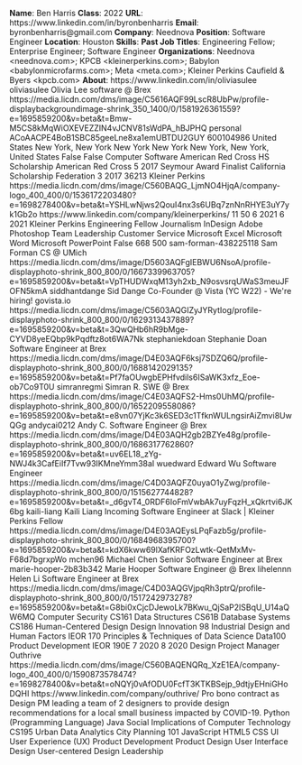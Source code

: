 **Name**: Ben Harris
**Class**: 2022
**URL**: https://www\.linkedin\.com/in/byronbenharris
**Email**: byronbenharris@gmail\.com
**Company**: Neednova
**Position**: Software Engineer
**Location**: Houston
**Skills**: 
**Past Job Titles**: Engineering Fellow; Enterprise Engineer; Software Engineer
**Organizations**: Neednova <neednova\.com>; KPCB <kleinerperkins\.com>; Babylon <babylonmicrofarms\.com>; Meta <meta\.com>; Kleiner Perkins Caufield & Byers <kpcb\.com>
**About**: https://www\.linkedin\.com/in/oliviasulee oliviasulee Olivia Lee software @ Brex https://media\.licdn\.com/dms/image/C5616AQF99LscR8UbPw/profile\-displaybackgroundimage\-shrink\_350\_1400/0/1581926361559?e=1695859200&v=beta&t=Bmw\-M5CS8kMqWiOXEVEZZIN4vJCNV81sWdPA\_hBJPHQ personal ACoAACPE4BoB1SBC85geeLne8xa1emUBTDU2GUY 600104986 United States New York, New York New York New York New York, New York, United States False False Computer Software American Red Cross HS Scholarship American Red Cross 5 2017 Seymour Award Finalist California Scholarship Federation 3 2017 36213 Kleiner Perkins https://media\.licdn\.com/dms/image/C560BAQG\_LjmNO4HjqA/company\-logo\_400\_400/0/1536172203480?e=1698278400&v=beta&t=YSHLwNjws2QouI4nx3s6UBq7znNnRHYE3uY7yk1Gb2o https://www\.linkedin\.com/company/kleinerperkins/ 11 50 6 2021 6 2021 Kleiner Perkins Engineering Fellow Journalism InDesign Adobe Photoshop Team Leadership Customer Service Microsoft Excel Microsoft Word Microsoft PowerPoint False 668 500 sam\-forman\-438225118 Sam Forman CS @ UMich https://media\.licdn\.com/dms/image/D5603AQFgIEBWU6NsoA/profile\-displayphoto\-shrink\_800\_800/0/1667339963705?e=1695859200&v=beta&t=VpTHUDWxqM13yh2xb\_N9osvsrqUWaS3meuJFOFN5kmA siddhantdange Sid Dange Co\-Founder @ Vista \(YC W22\) \- We're hiring\! govista\.io https://media\.licdn\.com/dms/image/C5603AQGIZyJYRytIog/profile\-displayphoto\-shrink\_800\_800/0/1629313437889?e=1695859200&v=beta&t=3QwQHb6hR9bMge\-CYVD8yeEQbp9kPqdftz8ot6WA7Nk stephaniekdoan Stephanie Doan Software Engineer at Brex https://media\.licdn\.com/dms/image/D4E03AQF6ksj7SDZQ6Q/profile\-displayphoto\-shrink\_800\_800/0/1688142029135?e=1695859200&v=beta&t=Pf7faOUwgbEPHfvdils6ISaWK3xfz\_Eoe\-ob7Co9T0U simranregmi Simran R\. SWE @ Brex https://media\.licdn\.com/dms/image/C4E03AQFS2\-Hms0UhMQ/profile\-displayphoto\-shrink\_800\_800/0/1652209558086?e=1695859200&v=beta&t=e8vn07YjKc3k6SED3c1TfknWULngsirAiZmvi8UwQGg andycai0212 Andy C\. Software Engineer @ Brex https://media\.licdn\.com/dms/image/D4E03AQH2gb2BZYe48g/profile\-displayphoto\-shrink\_800\_800/0/1686317762860?e=1695859200&v=beta&t=uv6EL18\_zYg\-NWJ4k3CafEiIf7Tvw93IKMneYmm38aI wuedward Edward Wu Software Engineer https://media\.licdn\.com/dms/image/C4D03AQFZ0uyaO1yZwg/profile\-displayphoto\-shrink\_800\_800/0/1515627744828?e=1695859200&v=beta&t=\_d6gvT4\_0RDF6IoFmVwbAk7uyFqzH\_xQkrtvi6JK6bg kaili\-liang Kaili Liang Incoming Software Engineer at Slack | Kleiner Perkins Fellow https://media\.licdn\.com/dms/image/D4E03AQEysLPqFazb5g/profile\-displayphoto\-shrink\_800\_800/0/1684968395700?e=1695859200&v=beta&t=kdX6kww69lXafKRFOzLwtk\-QetMxMv\-F68d7bgrxpWo mchen96 Michael Chen Senior Software Engineer at Brex marie\-hooper\-2b83b342 Marie Hooper Software Engineer @ Brex lihelennn Helen Li Software Engineer at Brex https://media\.licdn\.com/dms/image/C4D03AQGVjpqRh3ptrQ/profile\-displayphoto\-shrink\_800\_800/0/1517242973278?e=1695859200&v=beta&t=G8bi0xCjcDJewoLk7BKwu\_QjSaP2lSBqU\_U14aQW6MQ Computer Security CS161 Data Structures CS61B Database Systems CS186 Human\-Centered Design Design Innovation 98 Industrial Design and Human Factors IEOR 170 Principles & Techniques of Data Science Data100 Product Development IEOR 190E 7 2020 8 2020 Design Project Manager Outhrive https://media\.licdn\.com/dms/image/C560BAQENQRq\_XzE1EA/company\-logo\_400\_400/0/1590873578474?e=1698278400&v=beta&t=oNQYj0vAfODU0FcfT3KTKBSejp\_9dtjyEHniGHoDQHI https://www\.linkedin\.com/company/outhrive/ Pro bono contract as Design PM leading a team of 2 designers to provide design recommendations for a local small business impacted by COVID\-19\. Python \(Programming Language\) Java Social Implications of Computer Technology CS195 Urban Data Analytics City Planning 101 JavaScript HTML5 CSS UI User Experience \(UX\) Product Development Product Design User Interface Design User\-centered Design Leadership
